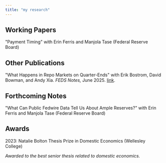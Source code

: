 ```yaml
---
title: "my research"
---
```

## Working Papers
"Payment Timing" with Erin Ferris and Manjola Tase (Federal Reserve Board)

## Other Publications
"What Happens in Repo Markets on Quarter-Ends" with Erik Bostrom, David Bowman, and Andy Xia. *FEDS Notes,* June 2025. [link](https://www.federalreserve.gov/econres/notes/feds-notes/what-happens-on-quarter-ends-in-the-repo-market-20250606.html).

## Forthcoming Notes
"What Can Public Fedwire Data Tell Us About Ample Reserves?" with Erin Ferris and Manjola Tase (Federal Reserve Board)

## Awards
2023: Natalie Bolton Thesis Prize in Domestic Economics (Wellesley College)

   *Awarded to the best senior thesis related to domestic economics.*
